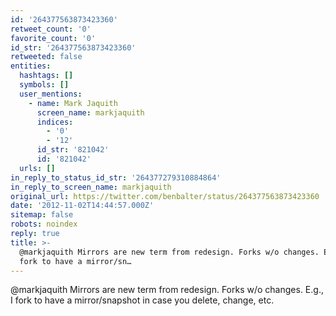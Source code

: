 ```yaml
---
id: '264377563873423360'
retweet_count: '0'
favorite_count: '0'
id_str: '264377563873423360'
retweeted: false
entities:
  hashtags: []
  symbols: []
  user_mentions:
    - name: Mark Jaquith
      screen_name: markjaquith
      indices:
        - '0'
        - '12'
      id_str: '821042'
      id: '821042'
  urls: []
in_reply_to_status_id_str: '264377279310884864'
in_reply_to_screen_name: markjaquith
original_url: https://twitter.com/benbalter/status/264377563873423360
date: '2012-11-02T14:44:57.000Z'
sitemap: false
robots: noindex
reply: true
title: >-
  @markjaquith Mirrors are new term from redesign. Forks w/o changes. E.g., I
  fork to have a mirror/sn…
---
```


@markjaquith Mirrors are new term from redesign. Forks w/o changes. E.g., I fork to have a mirror/snapshot in case you delete, change, etc.